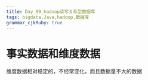 ```yaml
---
title: Day_09_hadoop读写关系型数据库
tags: bigdata,Java,hadoop,数据库
grammar_cjkRuby: true
---
```


# 事实数据和维度数据
维度数据相对稳定的，不经常变化，而且数据量不大的数据
